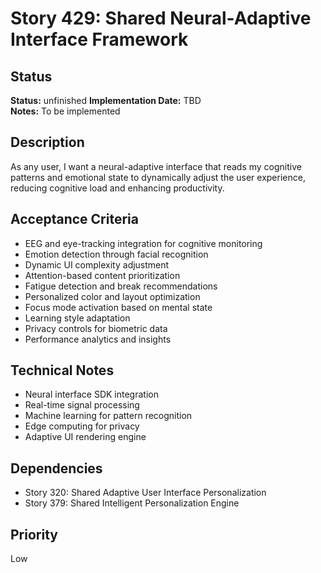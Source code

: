 # Story 429: Shared Neural-Adaptive Interface Framework

## Status
**Status:** unfinished
**Implementation Date:** TBD  
**Notes:** To be implemented

## Description
As any user, I want a neural-adaptive interface that reads my cognitive patterns and emotional state to dynamically adjust the user experience, reducing cognitive load and enhancing productivity.

## Acceptance Criteria
- EEG and eye-tracking integration for cognitive monitoring
- Emotion detection through facial recognition
- Dynamic UI complexity adjustment
- Attention-based content prioritization
- Fatigue detection and break recommendations
- Personalized color and layout optimization
- Focus mode activation based on mental state
- Learning style adaptation
- Privacy controls for biometric data
- Performance analytics and insights

## Technical Notes
- Neural interface SDK integration
- Real-time signal processing
- Machine learning for pattern recognition
- Edge computing for privacy
- Adaptive UI rendering engine

## Dependencies
- Story 320: Shared Adaptive User Interface Personalization
- Story 379: Shared Intelligent Personalization Engine

## Priority
Low
